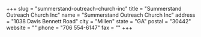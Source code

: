 +++
slug = "summerstand-outreach-church-inc"
title = "Summerstand Outreach Church Inc"
name = "Summerstand Outreach Church Inc"
address = "1038 Davis Bennett Road"
city = "Millen"
state = "GA"
postal = "30442"
website = ""
phone = "706 554-6147"
fax = ""
+++
